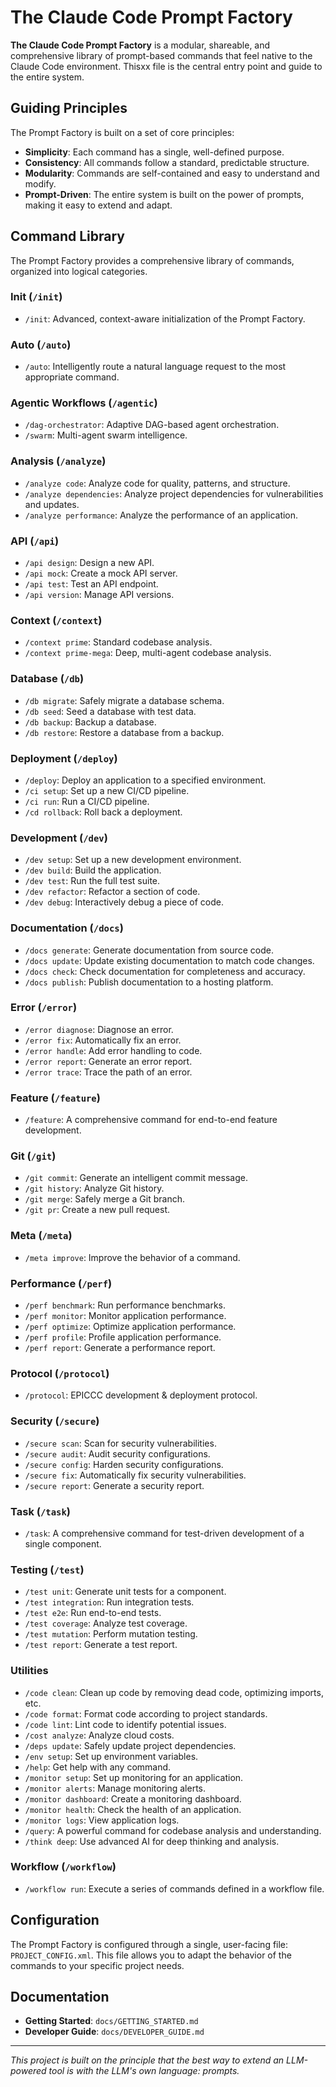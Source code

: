 # The Claude Code Prompt Factory

**The Claude Code Prompt Factory** is a modular, shareable, and comprehensive library of prompt-based commands that feel native to the Claude Code environment. Thisxx file is the central entry point and guide to the entire system.

## Guiding Principles

The Prompt Factory is built on a set of core principles:

*   **Simplicity**: Each command has a single, well-defined purpose.
*   **Consistency**: All commands follow a standard, predictable structure.
*   **Modularity**: Commands are self-contained and easy to understand and modify.
*   **Prompt-Driven**: The entire system is built on the power of prompts, making it easy to extend and adapt.

## Command Library

The Prompt Factory provides a comprehensive library of commands, organized into logical categories.

### Init (`/init`)
*   `/init`: Advanced, context-aware initialization of the Prompt Factory.

### Auto (`/auto`)
*   `/auto`: Intelligently route a natural language request to the most appropriate command.

### Agentic Workflows (`/agentic`)
*   `/dag-orchestrator`: Adaptive DAG-based agent orchestration.
*   `/swarm`: Multi-agent swarm intelligence.

### Analysis (`/analyze`)
*   `/analyze code`: Analyze code for quality, patterns, and structure.
*   `/analyze dependencies`: Analyze project dependencies for vulnerabilities and updates.
*   `/analyze performance`: Analyze the performance of an application.

### API (`/api`)
*   `/api design`: Design a new API.
*   `/api mock`: Create a mock API server.
*   `/api test`: Test an API endpoint.
*   `/api version`: Manage API versions.

### Context (`/context`)
*   `/context prime`: Standard codebase analysis.
*   `/context prime-mega`: Deep, multi-agent codebase analysis.

### Database (`/db`)
*   `/db migrate`: Safely migrate a database schema.
*   `/db seed`: Seed a database with test data.
*   `/db backup`: Backup a database.
*   `/db restore`: Restore a database from a backup.

### Deployment (`/deploy`)
*   `/deploy`: Deploy an application to a specified environment.
*   `/ci setup`: Set up a new CI/CD pipeline.
*   `/ci run`: Run a CI/CD pipeline.
*   `/cd rollback`: Roll back a deployment.

### Development (`/dev`)
*   `/dev setup`: Set up a new development environment.
*   `/dev build`: Build the application.
*   `/dev test`: Run the full test suite.
*   `/dev refactor`: Refactor a section of code.
*   `/dev debug`: Interactively debug a piece of code.

### Documentation (`/docs`)
*   `/docs generate`: Generate documentation from source code.
*   `/docs update`: Update existing documentation to match code changes.
*   `/docs check`: Check documentation for completeness and accuracy.
*   `/docs publish`: Publish documentation to a hosting platform.

### Error (`/error`)
*   `/error diagnose`: Diagnose an error.
*   `/error fix`: Automatically fix an error.
*   `/error handle`: Add error handling to code.
*   `/error report`: Generate an error report.
*   `/error trace`: Trace the path of an error.

### Feature (`/feature`)
*   `/feature`: A comprehensive command for end-to-end feature development.

### Git (`/git`)
*   `/git commit`: Generate an intelligent commit message.
*   `/git history`: Analyze Git history.
*   `/git merge`: Safely merge a Git branch.
*   `/git pr`: Create a new pull request.

### Meta (`/meta`)
*   `/meta improve`: Improve the behavior of a command.

### Performance (`/perf`)
*   `/perf benchmark`: Run performance benchmarks.
*   `/perf monitor`: Monitor application performance.
*   `/perf optimize`: Optimize application performance.
*   `/perf profile`: Profile application performance.
*   `/perf report`: Generate a performance report.

### Protocol (`/protocol`)
*   `/protocol`: EPICCC development & deployment protocol.

### Security (`/secure`)
*   `/secure scan`: Scan for security vulnerabilities.
*   `/secure audit`: Audit security configurations.
*   `/secure config`: Harden security configurations.
*   `/secure fix`: Automatically fix security vulnerabilities.
*   `/secure report`: Generate a security report.

### Task (`/task`)
*   `/task`: A comprehensive command for test-driven development of a single component.

### Testing (`/test`)
*   `/test unit`: Generate unit tests for a component.
*   `/test integration`: Run integration tests.
*   `/test e2e`: Run end-to-end tests.
*   `/test coverage`: Analyze test coverage.
*   `/test mutation`: Perform mutation testing.
*   `/test report`: Generate a test report.

### Utilities
*   `/code clean`: Clean up code by removing dead code, optimizing imports, etc.
*   `/code format`: Format code according to project standards.
*   `/code lint`: Lint code to identify potential issues.
*   `/cost analyze`: Analyze cloud costs.
*   `/deps update`: Safely update project dependencies.
*   `/env setup`: Set up environment variables.
*   `/help`: Get help with any command.
*   `/monitor setup`: Set up monitoring for an application.
*   `/monitor alerts`: Manage monitoring alerts.
*   `/monitor dashboard`: Create a monitoring dashboard.
*   `/monitor health`: Check the health of an application.
*   `/monitor logs`: View application logs.
*   `/query`: A powerful command for codebase analysis and understanding.
*   `/think deep`: Use advanced AI for deep thinking and analysis.

### Workflow (`/workflow`)
*   `/workflow run`: Execute a series of commands defined in a workflow file.

## Configuration

The Prompt Factory is configured through a single, user-facing file: `PROJECT_CONFIG.xml`. This file allows you to adapt the behavior of the commands to your specific project needs.

## Documentation

*   **Getting Started**: `docs/GETTING_STARTED.md`
*   **Developer Guide**: `docs/DEVELOPER_GUIDE.md`

---
*This project is built on the principle that the best way to extend an LLM-powered tool is with the LLM's own language: prompts.* 